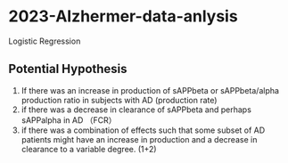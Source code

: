 # 2023-Alzhermer-data-anlysis
Logistic Regression

## Potential Hypothesis
1. If there was an increase in production of sAPPbeta or sAPPbeta/alpha production ratio in subjects with AD (production rate)
2. if there was a decrease in clearance of sAPPbeta and perhaps sAPPalpha in AD （FCR）
3. if there was a combination of effects such that some subset of AD patients might have an increase in production and a decrease in clearance to a variable degree. (1+2)
